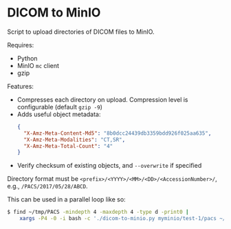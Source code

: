 # DICOM to MinIO

Script to upload directories of DICOM files to MinIO.

Requires:

- Python
- MinIO `mc` client
- gzip

Features:

- Compresses each directory on upload. Compression level is configurable (default `gzip -9`)
- Adds useful object metadata:
  ```json
  {
    "X-Amz-Meta-Content-Md5": "8b0dcc24439db3359bdd926f025aa635",
    "X-Amz-Meta-Modalities": "CT,SR",
    "X-Amz-Meta-Total-Count": "4"
  }
  ```
- Verify checksum of existing objects, and `--overwrite` if specified

Directory format must be `<prefix>/<YYYY>/<MM>/<DD>/<AccessionNumber>/`, e.g., `/PACS/2017/05/28/ABCD`.

This can be used in a parallel loop like so:

```bash
$ find ~/tmp/PACS -mindepth 4 -maxdepth 4 -type d -print0 |
    xargs -P4 -0 -i bash -c './dicom-to-minio.py myminio/test-1/pacs ~/tmp/PACS ${1#/home/rkm/tmp/PACS/}' - "{}"
```

